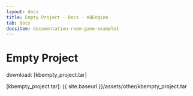 ```yaml
---
layout: docs
title: Empty Project · Docs · KBEngine
tab: docs
docsitem: documentation-room-game-example1
---
```


Empty Project
====================

download: 
[kbempty_project.tar]



[kbempty_project.tar]: {{ site.baseurl }}/assets/other/kbempty_project.tar